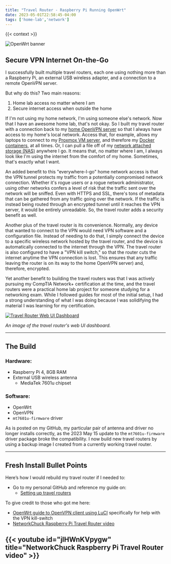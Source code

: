 ```yaml
---
title: "Travel Router - Raspberry Pi Running OpenWrt"
date: 2023-05-01T22:58:45-04:00
tags: ['home-lab','network']
---
```


{{< context >}}

![OpenWrt banner](/images/openwrt-banner.png)

## Secure VPN Internet On-the-Go

I successfully built multiple travel routers, each one using nothing more than a Raspberry Pi, an external USB wireless adapter, and a connection to a remote OpenVPN server.

But why do this? Two main reasons:

1.  Home lab access no matter where I am
1.  Secure internet access when outside the home

If I'm not using my home network, I'm using someone else's network. Now that I have an awesome home lab, that's not okay. So I built my travel router with a connection back to my [home OpenVPN server](/home-lab/network/openvpn-raspberry-pi) so that I always have access to my home's local network. Access that, for example, allows my laptops to connect to my [Proxmox VM server](/home-lab/virtualization/proxmox), and therefore my [Docker containers](/home-lab/virtualization/docker), at all times. Or, I can pull a file off of my [network attached storage (NAS)](/home-lab/services/truenas) anywhere I go. It means that, no matter where I am, I always look like I'm using the internet from the comfort of my home. Sometimes, that's exactly what I want.

An added benefit to this "everywhere-I-go" home network access is that the VPN tunnel protects my traffic from a potentially compromised network connection. Whether it's rogue users or a rogue network administrator, using other networks confers a level of risk that the traffic sent over the network will be sniffed. Even with HTTPS and SSL, there's tons of metadata that can be gathered from any traffic going over the network. If the traffic is instead being routed through an encrypted tunnel until it reaches the VPN server, it would be entirely unreadable. So, the travel router adds a security benefit as well.

Another plus of the travel router is its convenience. Normally, any device that wanted to connect to the VPN would need VPN software and a configuration file. Instead of needing to do that, I simply connect the device to a specific wireless network hosted by the travel router, and the device is automatically connected to the internet through the VPN. The travel router is also configured to have a "VPN kill switch," so that the router cuts the internet anytime the VPN connection is lost. This ensures that any traffic leaving the router is on its way to the home OpenVPN server) and, therefore, encrypted. 

Yet another benefit to building the travel routers was that I was actively pursuing my CompTIA Network+ certification at the time, and the travel routers were a practical home lab project for someone studying for a networking exam. While I followed guides for most of the initial setup, I had a strong understanding of what I was doing because I was solidifying the material I was learning for my certification.

[![Travel Router Web UI Dashboard](/images/travel-router-dashboard.png "Travel Router Web UI Dashboard")](/images/travel-router-dashboard.png)

*An image of the travel router's web UI dashboard.*

---

## The Build

### Hardware:

- Raspberry Pi 4, 8GB RAM
- External USB wireless antenna
    - MediaTek 7601u chipset

### Software:

- OpenWrt
- OpenVPN
- `mt7601u-firmware` driver

As is posted on my GitHub, my particular pair of antenna and driver no longer installs correctly, as the 2023 May 15 update to the `mt7601u-firmware` driver package broke the compatibility. I now build new travel routers by using a backup image I created from a currently working travel router.

---

## Fresh Install Bullet Points

Here’s how I would rebuild my travel router if I needed to:

- Go to my personal GitHub and reference my guide on:
    - [Setting up travel routers](https://github.com/DavidVogelxyz/library/blob/main/install-os/install-openwrt-travelrouter.md)

To give credit to those who got me here:

- [OpenWrt guide to OpenVPN client using LuCI](https://openwrt.org/docs/guide-user/services/vpn/openvpn/client-luci) specifically for help with the VPN kill-switch
- [NetworkChuck Raspberry Pi Travel Router video](https://www.youtube.com/watch?v=jlHWnKVpygw)

## {{< youtube id="jlHWnKVpygw" title="NetworkChuck Raspberry Pi Travel Router video" >}}

